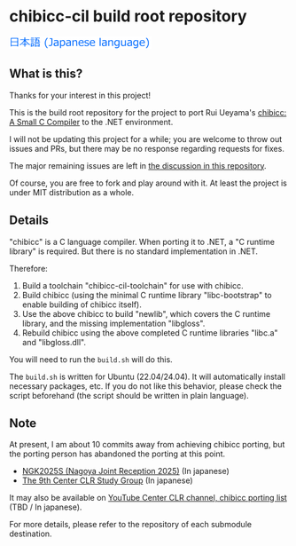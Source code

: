 # chibicc-cil build root repository

[![Japanese language](Images/Japanese.256.png)](README.ja.md)

## What is this?

Thanks for your interest in this project!

This is the build root repository for the project to port Rui Ueyama's [chibicc: A Small C Compiler](https://github.com/rui314/chibicc) to the .NET environment.

I will not be updating this project for a while;
you are welcome to throw out issues and PRs, but there may be no response regarding requests for fixes.

The major remaining issues are left in [the discussion in this repository](https://github.com/kekyo/chibicc-cil-build/discussions).

Of course, you are free to fork and play around with it. At least the project is under MIT distribution as a whole.

## Details

"chibicc" is a C language compiler. When porting it to .NET, a "C runtime library" is required.
But there is no standard implementation in .NET.

Therefore:

1. Build a toolchain "chibicc-cil-toolchain" for use with chibicc.
2. Build chibicc (using the minimal C runtime library "libc-bootstrap" to enable building of chibicc itself).
3. Use the above chibicc to build "newlib", which covers the C runtime library, and the missing implementation "libgloss".
4. Rebuild chibicc using the above completed C runtime libraries "libc.a" and "libgloss.dll".

You will need to run the `build.sh` will do this.

The `build.sh` is written for Ubuntu (22.04/24.04). It will automatically install necessary packages, etc.
If you do not like this behavior, please check the script beforehand (the script should be written in plain language).

## Note

At present, I am about 10 commits away from achieving chibicc porting, but the porting person has abandoned the porting at this point.

* [NGK2025S (Nagoya Joint Reception 2025)](https://ngk.connpass.com/event/334796/) (In japanese)
* [The 9th Center CLR Study Group](https://centerclr.connpass.com/event/341192/) (In japanese)

It may also be available on [YouTube Center CLR channel, chibicc porting list](https://www.youtube.com/playlist?list=PLL43LzwbRhvRL2PkpewoRv0AFVobTtZGt) (TBD / In japanese).

For more details, please refer to the repository of each submodule destination.
